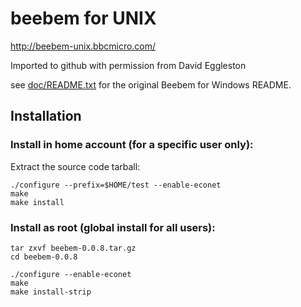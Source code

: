 # beebem for UNIX

http://beebem-unix.bbcmicro.com/

Imported to github with permission from David Eggleston

see [doc/README.txt](doc/README.txt) for the original Beebem for Windows README.

## Installation

### Install in home account (for a specific user only):

Extract the source code tarball:

```
./configure --prefix=$HOME/test --enable-econet
make
make install
```

### Install as root (global install for all users):

```
tar zxvf beebem-0.0.8.tar.gz
cd beebem-0.0.8

./configure --enable-econet
make
make install-strip
```
